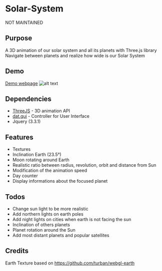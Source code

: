 # Solar-System
NOT MAINTAINED

## Purpose
A 3D animation of our solar system and all its planets with Three.js library<br/>
Navigate between planets and realize how wide is our Solar System

## Demo
[Demo webpage](https://ggouzi.github.io/solar-system/index.html)
![alt text](screenshot/screenshot.gif "ScreenCast")

## Dependencies
* [ThreeJS](https://github.com/mrdoob/three.js) - 3D animation API
* [dat.gui](https://github.com/dataarts/dat.gui) - Controller for User Interface
* Jquery (3.3.1)

## Features

* Textures
* Inclination Earth (23.5°)
* Moon rotating around Earth
* Realistic ratio between radius, revolution, orbit and distance from Sun
* Modification of the animation speed
* Day counter
* Display informations about the focused planet

## Todos
* Change sun light to be more realistic
* Add northern lights on earth poles
* Add night lights on cities when earth is not facing the sun
* Inclination of others planets
* Planet rotation around the Sun
* Add most distant planets and popular satellites

## Credits
Earth Texture based on https://github.com/turban/webgl-earth
